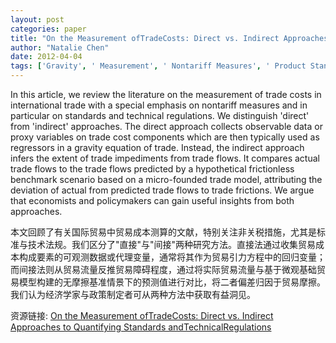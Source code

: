 ```yaml
---
layout: post
categories: paper
title: "On the Measurement ofTradeCosts: Direct vs. Indirect Approaches to Quantifying Standards andTechnicalRegulations"
author: "Natalie Chen"
date: 2012-04-04
tags: ['Gravity', ' Measurement', ' Nontariff Measures', ' Product Standards', ' Technical Barriers to Trade', ' Technical Regulations', ' Trade Costs']
---
```


In this article, we review the literature on the measurement of trade costs in international trade with a special emphasis on nontariff measures and in particular on standards and technical regulations. We distinguish 'direct' from 'indirect' approaches. The direct approach collects observable data or proxy variables on trade cost components which are then typically used as regressors in a gravity equation of trade. Instead, the indirect approach infers the extent of trade impediments from trade flows. It compares actual trade flows to the trade flows predicted by a hypothetical frictionless benchmark scenario based on a micro-founded trade model, attributing the deviation of actual from predicted trade flows to trade frictions. We argue that economists and policymakers can gain useful insights from both approaches.

本文回顾了有关国际贸易中贸易成本测算的文献，特别关注非关税措施，尤其是标准与技术法规。我们区分了"直接"与"间接"两种研究方法。直接法通过收集贸易成本构成要素的可观测数据或代理变量，通常将其作为贸易引力方程中的回归变量；而间接法则从贸易流量反推贸易障碍程度，通过将实际贸易流量与基于微观基础贸易模型构建的无摩擦基准情景下的预测值进行对比，将二者偏差归因于贸易摩擦。我们认为经济学家与政策制定者可从两种方法中获取有益洞见。

资源链接: [On the Measurement ofTradeCosts: Direct vs. Indirect Approaches to Quantifying Standards andTechnicalRegulations](https://papers.ssrn.com/sol3/papers.cfm?abstract_id=2034101)
